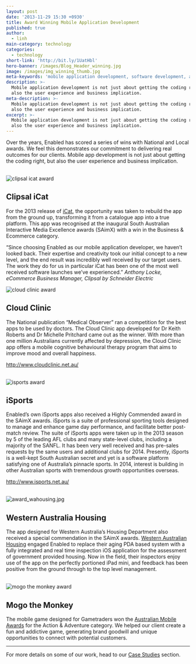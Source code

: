 ```yaml
---
layout: post
date: '2013-11-29 15:30 +0930'
title: Award Winning Mobile Application Development
published: true
author:
  - linh
main-category: technology
categories:
  - technology
short-link: 'http://bit.ly/1UatHbl'
hero-banner: /images/Blog_Header_winning.jpg
image: /images/img_winning_thumb.jpg
meta-keywords: 'mobile application development, software development, app development'
description: >-
  Mobile application development is not just about getting the coding right, but
  also the user experience and business implication.
meta-description: >-
  Mobile application development is not just about getting the coding right, but
  also the user experience and business implication.
excerpt: >-
  Mobile application development is not just about getting the coding right, but
  also the user experience and business implication.
---
```


Over the years, Enabled has scored a series of wins with National and Local awards. We feel this demonstrates our commitment to delivering real outcomes for our clients. Mobile app development is not just about getting the coding right, but also the user experience and business implication.
<br />
<br />

![clipsal icat award]({{site.baseurl}}/images/award_clipsalicat.jpg)


Clipsal iCat
------------
For the 2013 release of [iCat](https://enabled.com.au/casestudy-Clipsal), the opportunity was taken to rebuild the app from the ground up, transforming it from a catalogue app into a true platform. This app was recognised at the inaugural South Australian Interactive Media Excellence awards (SAimX) with a win in the Business & Ecommerce category.

<div class="non-twitter-quote">
“Since choosing Enabled as our mobile application developer, we haven’t looked back. Their expertise and creativity took our initial concept to a new level, and the end result was incredibly well received by our target users. The work they do for us in particular iCat has been one of the most well received software launches we’ve experienced.”
<em>Anthony Locke, eCommerce Business Manager, Clipsal by Schneider Electric</em>
</div>


![cloud clinic award]({{site.baseurl}}/images/award_cloudclinic.jpg)


Cloud Clinic
------------

The National publication “Medical Observer” ran a competition for the best apps to be used by doctors. The Cloud Clinic app developed for Dr Keith Roberts and Dr Michelle Pritchard came out as the winner. With more than one million Australians currently affected by depression, the Cloud Clinic app offers a mobile cognitive behavioural therapy program that aims to improve mood and overall happiness.

<http://www.cloudclinic.net.au/>
<br />
<br />

![isports award]({{site.baseurl}}/images/award_isports.jpg)


iSports
-------

Enabled’s own iSports apps also received a Highly Commended award in the SAimX awards. iSports is a suite of professional sporting tools designed to manage and enhance game day performance, and facilitate better post-match review. The suite of iSports apps were taken up in the 2013 season by 5 of the leading AFL clubs and many state-level clubs, including a majority of the SANFL. It has been very well received and has pre-sales requests by the same users and additional clubs for 2014.
Presently, iSports is a well-kept South Australian secret and yet is a software platform satisfying one of Australia’s pinnacle sports. In 2014, interest is building in other Australian sports with tremendous growth opportunities overseas.

<http://www.isports.net.au/>
<br />
<br />

![award_wahousing.jpg]({{site.baseurl}}/images/award_wahousing.jpg)

Western Australia Housing
-------------------------

The app designed for Western Australia’s Housing Department also received a special commendation in the SAimX awards. [Western Australian Housing](https://enabled.com.au/casestudy-WAH) engaged Enabled to replace their aging PDA based system with a fully integrated and real time inspection iOS application for the assessment of government provided housing. Now in the field, their inspectors enjoy use of the app on the perfectly portioned iPad mini, and feedback has been positive from the ground through to the top level management.
<br />
<br />

![mogo the monkey award]({{site.baseurl}}/images/awards_mogo.jpg)

Mogo the Monkey 
-------------------------

The mobile game designed for Gametraders won the [Australian Mobile Awards](https://drivenxdesign.com/d100/project.asp?ID=10067&Category_ID=4587) for the Action & Adventure  category. We helped our client create a fun and addictive game, generating brand goodwill and unique opportunities to connect with potential customers. 

___

For more details on some of our work, head to our [Case Studies](https://enabled.com.au/ourwork) section.
